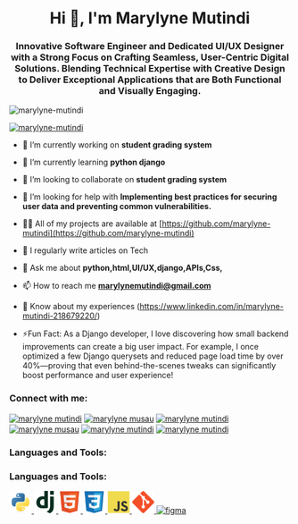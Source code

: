 <h1 align="center">Hi 👋, I'm Marylyne Mutindi</h1>
<h3 align="center">Innovative Software Engineer and Dedicated UI/UX Designer with a Strong Focus on Crafting Seamless, User-Centric Digital Solutions. Blending Technical Expertise with Creative Design to Deliver Exceptional Applications that are Both Functional and Visually Engaging.</h3>

<p align="left"> <img src="https://komarev.com/ghpvc/?username=marylyne-mutindi&label=Profile%20views&color=0e75b6&style=flat" alt="marylyne-mutindi" /> </p>

<p align="left"> <a href="https://github.com/ryo-ma/github-profile-trophy"><img src="https://github-profile-trophy.vercel.app/?username=marylyne-mutindi" alt="marylyne-mutindi" /></a> </p>

- 🔭 I’m currently working on **student grading system**

- 🌱 I’m currently learning **python django**

- 👯 I’m looking to collaborate on **student grading system**

- 🤝 I’m looking for help with **Implementing best practices for securing user data and preventing common vulnerabilities.**

- 👨‍💻 All of my projects are available at [https://github.com/marylyne-mutindi](https://github.com/marylyne-mutindi)

- 📝 I regularly write articles on Tech 

- 💬 Ask me about **python,html,UI/UX,django,APIs,Css,**

- 📫 How to reach me **marylynemutindi@gmail.com**

- 📄 Know about my experiences (https://www.linkedin.com/in/marylyne-mutindi-218679220/)

- ⚡Fun Fact: As a Django developer, I love discovering how small backend improvements can create a big user impact. For example, I once optimized a few Django querysets and reduced page load time by over 40%—proving that even behind-the-scenes tweaks can significantly boost performance and user experience!

<h3 align="left">Connect with me:</h3>
<p align="left">
<a href="https://linkedin.com/in/marylyne mutindi" target="blank"><img align="center" src="https://raw.githubusercontent.com/rahuldkjain/github-profile-readme-generator/master/src/images/icons/Social/linked-in-alt.svg" alt="marylyne mutindi" height="30" width="40" /></a>
<a href="https://fb.com/marylyne musau" target="blank"><img align="center" src="https://raw.githubusercontent.com/rahuldkjain/github-profile-readme-generator/master/src/images/icons/Social/facebook.svg" alt="marylyne musau" height="30" width="40" /></a>
<a href="https://instagram.com/marylyne mutindi" target="blank"><img align="center" src="https://raw.githubusercontent.com/rahuldkjain/github-profile-readme-generator/master/src/images/icons/Social/instagram.svg" alt="marylyne mutindi" height="30" width="40" /></a>
<a href="https://dribbble.com/marylyne musau" target="blank"><img align="center" src="https://raw.githubusercontent.com/rahuldkjain/github-profile-readme-generator/master/src/images/icons/Social/dribbble.svg" alt="marylyne musau" height="30" width="40" /></a>
<a href="https://www.youtube.com/c/marylyne mutindi" target="blank"><img align="center" src="https://raw.githubusercontent.com/rahuldkjain/github-profile-readme-generator/master/src/images/icons/Social/youtube.svg" alt="marylyne mutindi" height="30" width="40" /></a>
<a href="https://discord.gg/marylyne mutindi" target="blank"><img align="center" src="https://raw.githubusercontent.com/rahuldkjain/github-profile-readme-generator/master/src/images/icons/Social/discord.svg" alt="marylyne mutindi" height="30" width="40" /></a>
</p>

<h3 align="left">Languages and Tools:</h3>
<h3 align="left">Languages and Tools:</h3>
<p align="left">
  <a href="https://www.python.org/" target="_blank" rel="noreferrer">
    <img src="https://raw.githubusercontent.com/devicons/devicon/master/icons/python/python-original.svg" alt="python" width="40" height="40"/>
  </a>
  <a href="https://www.djangoproject.com/" target="_blank" rel="noreferrer">
    <img src="https://raw.githubusercontent.com/devicons/devicon/master/icons/django/django-plain.svg" alt="django" width="40" height="40"/>
  </a>
  <a href="https://developer.mozilla.org/en-US/docs/Web/HTML" target="_blank" rel="noreferrer">
    <img src="https://raw.githubusercontent.com/devicons/devicon/master/icons/html5/html5-original.svg" alt="html5" width="40" height="40"/>
  </a>
  <a href="https://developer.mozilla.org/en-US/docs/Web/CSS" target="_blank" rel="noreferrer">
    <img src="https://raw.githubusercontent.com/devicons/devicon/master/icons/css3/css3-original.svg" alt="css3" width="40" height="40"/>
  </a>
  <a href="https://developer.mozilla.org/en-US/docs/Web/JavaScript" target="_blank" rel="noreferrer">
    <img src="https://raw.githubusercontent.com/devicons/devicon/master/icons/javascript/javascript-original.svg" alt="javascript" width="40" height="40"/>
  </a>
  <a href="https://git-scm.com/" target="_blank" rel="noreferrer">
    <img src="https://raw.githubusercontent.com/devicons/devicon/master/icons/git/git-original.svg" alt="git" width="40" height="40"/>
  </a>
  <a href="https://figma.com/" target="_blank" rel="noreferrer">
    <img src="https://www.vectorlogo.zone/logos/figma/figma-icon.svg" alt="figma" width="40" height="40"/>
  </a>
</p>

